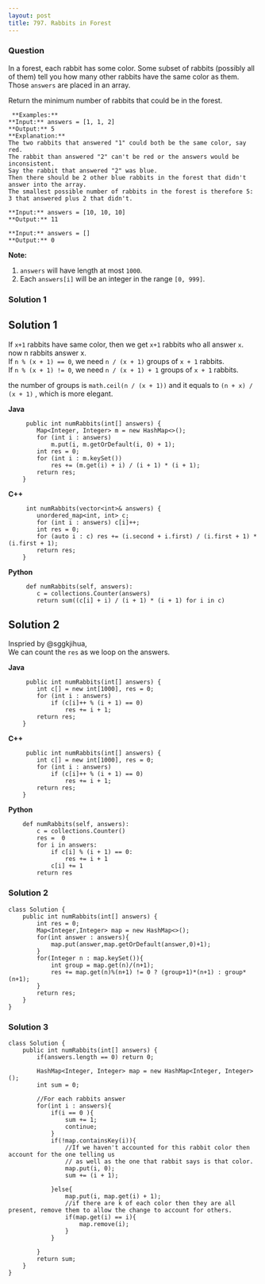 ```yaml
---
layout: post
title: 797. Rabbits in Forest
---
```

### Question
In a forest, each rabbit has some color. Some subset of rabbits (possibly all
of them) tell you how many other rabbits have the same color as them. Those
`answers` are placed in an array.

Return the minimum number of rabbits that could be in the forest.

    
    
     **Examples:**
    **Input:** answers = [1, 1, 2]
    **Output:** 5
    **Explanation:**
    The two rabbits that answered "1" could both be the same color, say red.
    The rabbit than answered "2" can't be red or the answers would be inconsistent.
    Say the rabbit that answered "2" was blue.
    Then there should be 2 other blue rabbits in the forest that didn't answer into the array.
    The smallest possible number of rabbits in the forest is therefore 5: 3 that answered plus 2 that didn't.
    
    **Input:** answers = [10, 10, 10]
    **Output:** 11
    
    **Input:** answers = []
    **Output:** 0
    

**Note:**

  1. `answers` will have length at most `1000`.
  2. Each `answers[i]` will be an integer in the range `[0, 999]`.

### Solution 1
## Solution 1

If `x+1` rabbits have same color, then we get `x+1` rabbits who all answer
`x`.  
now n rabbits answer x.  
If `n % (x + 1) == 0`, we need `n / (x + 1)` groups of `x + 1` rabbits.  
If `n % (x + 1) != 0`, we need `n / (x + 1) + 1` groups of `x + 1` rabbits.

the number of groups is `math.ceil(n / (x + 1))` and it equals to `(n + x) /
(x + 1)` , which is more elegant.

 **Java**

    
    
         public int numRabbits(int[] answers) {
            Map<Integer, Integer> m = new HashMap<>();
            for (int i : answers)
                m.put(i, m.getOrDefault(i, 0) + 1);
            int res = 0;
            for (int i : m.keySet())
                res += (m.get(i) + i) / (i + 1) * (i + 1);
            return res;
        }
    

**C++**

    
    
         int numRabbits(vector<int>& answers) {
            unordered_map<int, int> c;
            for (int i : answers) c[i]++;
            int res = 0;
            for (auto i : c) res += (i.second + i.first) / (i.first + 1) * (i.first + 1);
            return res;
        }
    

**Python**

    
    
         def numRabbits(self, answers):
            c = collections.Counter(answers)
            return sum((c[i] + i) / (i + 1) * (i + 1) for i in c)
    

## Solution 2

Inspried by @sggkjihua,  
We can count the `res` as we loop on the answers.

**Java**

    
    
         public int numRabbits(int[] answers) {
            int c[] = new int[1000], res = 0;
            for (int i : answers)
                if (c[i]++ % (i + 1) == 0)
                    res += i + 1;
            return res;
        }
    

**C++**

    
    
         public int numRabbits(int[] answers) {
            int c[] = new int[1000], res = 0;
            for (int i : answers)
                if (c[i]++ % (i + 1) == 0)
                    res += i + 1;
            return res;
        }
    

**Python**

    
    
        def numRabbits(self, answers):
            c = collections.Counter()
            res =  0
            for i in answers:
                if c[i] % (i + 1) == 0:
                    res += i + 1
                c[i] += 1
            return res
    


### Solution 2
    
    
    class Solution {
        public int numRabbits(int[] answers) {
            int res = 0;
            Map<Integer,Integer> map = new HashMap<>();
            for(int answer : answers){
                map.put(answer,map.getOrDefault(answer,0)+1);
            }
            for(Integer n : map.keySet()){
                int group = map.get(n)/(n+1);
                res += map.get(n)%(n+1) != 0 ? (group+1)*(n+1) : group*(n+1);
            }
            return res;
        }
    }
    


### Solution 3
    
    
    class Solution {
        public int numRabbits(int[] answers) {
            if(answers.length == 0) return 0;
            
            HashMap<Integer, Integer> map = new HashMap<Integer, Integer>();
            int sum = 0;
            
            //For each rabbits answer
            for(int i : answers){
                if(i == 0 ){
                    sum += 1;
                    continue;
                }
                if(!map.containsKey(i)){
                    //If we haven't accounted for this rabbit color then account for the one telling us
                    // as well as the one that rabbit says is that color.
                    map.put(i, 0);
                    sum += (i + 1);
                    
                }else{
                    map.put(i, map.get(i) + 1);
                    //if there are k of each color then they are all present, remove them to allow the change to account for others.
                    if(map.get(i) == i){ 
                        map.remove(i);
                    }
                }
                
            }
            return sum;
        }
    }
    
    



